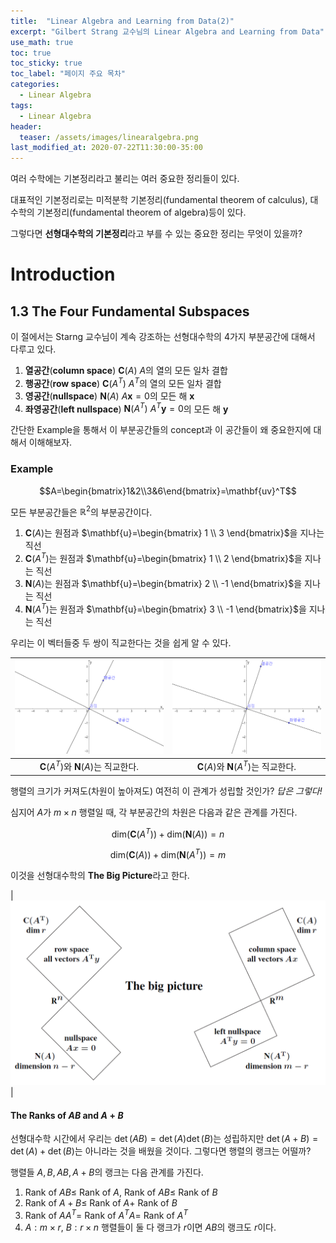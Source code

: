```yaml
---
title:  "Linear Algebra and Learning from Data(2)"
excerpt: "Gilbert Strang 교수님의 Linear Algebra and Learning from Data"
use_math: true
toc: true
toc_sticky: true
toc_label: "페이지 주요 목차"
categories:
  - Linear Algebra
tags:
  - Linear Algebra
header:
  teaser: /assets/images/linearalgebra.png
last_modified_at: 2020-07-22T11:30:00-35:00
---
```


여러 수학에는 기본정리라고 불리는 여러 중요한 정리들이 있다.

대표적인 기본정리로는 미적분학 기본정리(fundamental theorem of calculus), 대수학의 기본정리(fundamental theorem of algebra)등이 있다.

그렇다면 **선형대수학의 기본정리**라고 부를 수 있는 중요한 정리는 무엇이 있을까?

# Introduction
## 1.3 The Four Fundamental Subspaces

이 절에서는 Starng 교수님이 계속 강조하는 선형대수학의 $4$가지 부분공간에 대해서 다루고 있다. 

1. **열공간**(**column space**) $\mathbf{C}(A)$
$A$의 열의 모든 일차 결합
2. **행공간**(**row space**) $\mathbf{C}(A^T)$
$A^T$의 열의 모든 일차 결합
3. **영공간**(**nullspace**) $\mathbf{N}(A)$
$A\mathbf{x}=0$의 모든 해 $\mathbf{x}$
4. **좌영공간**(**left nullspace**) $\mathbf{N}(A^T)$
$A^T\mathbf{y}=0$의 모든 해 $\mathbf{y}$

간단한 Example을 통해서 이 부분공간들의 concept과 이 공간들이 왜 중요한지에 대해서 이해해보자.

### Example  
$$A=\begin{bmatrix}1&2\\3&6\end{bmatrix}=\mathbf{uv}^T$$

모든 부분공간들은 $\mathbb{R}^2$의 부분공간이다.
1. $\mathbf{C}(A)$는 원점과 $\mathbf{u}=\begin{bmatrix} 1 \\ 3 \end{bmatrix}$을 지나는 직선
2. $\mathbf{C}(A^T)$는 원점과 $\mathbf{u}=\begin{bmatrix} 1 \\ 2 \end{bmatrix}$을 지나는 직선
3. $\mathbf{N}(A)$는 원점과 $\mathbf{u}=\begin{bmatrix} 2 \\ -1 \end{bmatrix}$을 지나는 직선
4. $\mathbf{N}(A^T)$는 원점과 $\mathbf{u}=\begin{bmatrix} 3 \\ -1 \end{bmatrix}$을 지나는 직선

우리는 이 벡터들중 두 쌍이 직교한다는 것을 쉽게 알 수 있다.

| ![](https://raw.githubusercontent.com/Archin-coding/Archin-coding.github.io/master/assets/images/linearalgebra/20200722_3.png) | ![](https://raw.githubusercontent.com/Archin-coding/Archin-coding.github.io/master/assets/images/linearalgebra/20200722_4.png)|
|:--:|:--:|
| $\mathbf{C}(A^T)$와 $\mathbf{N}(A)$는 직교한다. | $\mathbf{C}(A)$와 $\mathbf{N}(A^T)$는 직교한다. |

행렬의 크기가 커져도(차원이 높아져도) 여전히 이 관계가 성립할 것인가? *답은 그렇다!*

심지어 $A$가 $m\times n$ 행렬일 때, 각 부분공간의 차원은 다음과 같은 관계를 가진다.

$$\mathrm{dim}(\mathbf{C}(A^T))+\mathrm{dim}(\mathbf{N}(A))=n$$

$$\mathrm{dim}(\mathbf{C}(A))+\mathrm{dim}(\mathbf{N}(A^T))=m$$

이것을 선형대수학의 **The Big Picture**라고 한다.

| ![](https://raw.githubusercontent.com/Archin-coding/Archin-coding.github.io/master/assets/images/linearalgebra/20200722_5.png) |


#### The Ranks of $AB$ and $A+B$
선형대수학 시간에서 우리는 $\det (AB)=\det (A) \det(B)$는 성립하지만 $\det (A+B)=\det (A)+\det(B)$는 아니라는 것을 배웠을 것이다. 그렇다면 행렬의 랭크는 어떨까?

행렬들 $A,B, AB, A+B$의 랭크는 다음 관계를 가진다.

1. Rank of $AB\leq$ Rank of $A$, Rank of $AB\leq$ Rank of $B$
2. Rank of $A+B\leq$ Rank of $A+$ Rank of $B$
3. Rank of $AA^T=$ Rank of $A^TA=$ Rank of $A^T$
4. $A:m\times r$, $B:r\times n$ 행렬들이 둘 다 랭크가 $r$이면 $AB$의 랭크도 $r$이다.

